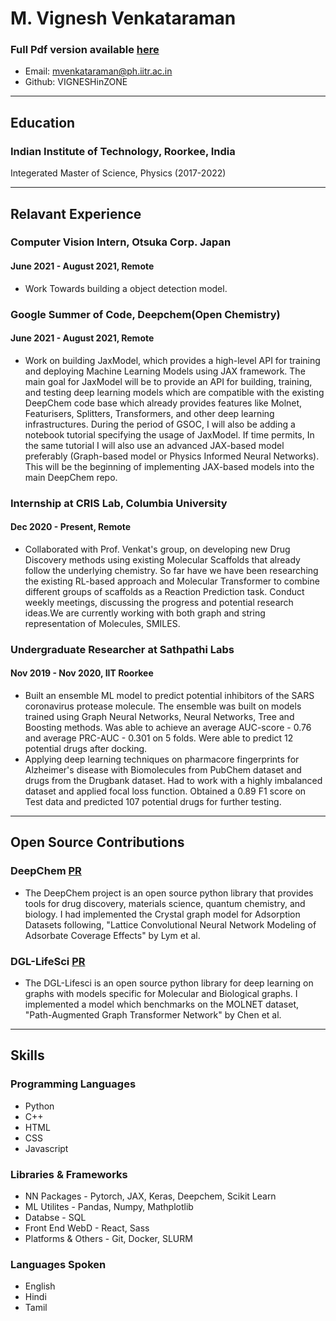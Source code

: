 # M. Vignesh Venkataraman

### Full Pdf version available [here](https://drive.google.com/file/d/17Vr0Y4c-u3zHBRGr2Niwul4jkwLU6Iu3/view?usp=sharing)
* Email: mvenkataraman@ph.iitr.ac.in
* Github: VIGNESHinZONE


---
## Education
### Indian Institute of Technology, Roorkee, India 
  Integerated Master of Science, Physics 
  (2017-2022)
  
---
## Relavant Experience

### Computer Vision Intern, Otsuka Corp. Japan
#### June 2021 - August 2021, Remote
  * Work Towards building a object detection model.

### Google Summer of Code, Deepchem(Open Chemistry)
#### June 2021 - August 2021, Remote
  * Work on building JaxModel, which provides a high-level API for training and deploying Machine Learning Models using JAX framework. The main goal for JaxModel will be to provide an API for building, training, and testing deep learning models which are compatible with the existing DeepChem code base which already provides features like Molnet, Featurisers, Splitters, Transformers, and other deep learning infrastructures. During the period of GSOC, I will also be adding a notebook tutorial specifying the usage of JaxModel. If time permits, In the same tutorial I will also use an advanced JAX-based model preferably (Graph-based model or Physics Informed Neural Networks). This will be the beginning of implementing JAX-based models into the main DeepChem repo.

### Internship at CRIS Lab, Columbia University
#### Dec 2020 - Present, Remote
  * Collaborated with Prof. Venkat's group, on developing new Drug Discovery methods using existing Molecular Scaffolds that already follow the underlying chemistry. So far have we have been researching the existing RL-based approach and Molecular Transformer to combine different groups of scaffolds as a Reaction Prediction task. Conduct weekly meetings, discussing the progress and potential research ideas.We are currently working with both graph and string representation of Molecules, SMILES.

### Undergraduate Researcher at Sathpathi Labs 
#### Nov 2019 - Nov 2020, IIT Roorkee
  * Built an ensemble ML model to predict potential inhibitors of the SARS coronavirus protease molecule. The ensemble was built on models trained using Graph Neural Networks, Neural Networks, Tree and Boosting methods. Was able to achieve an average AUC-score - 0.76 and average PRC-AUC - 0.301 on 5 folds. Were able to predict 12 potential drugs after docking.
  * Applying deep learning techniques on pharmacore fingerprints for Alzheimer's disease with Biomolecules from PubChem dataset and drugs from the Drugbank dataset. Had to work with a highly imbalanced dataset and applied focal loss function. Obtained a 0.89 F1 score on Test data and predicted 107 potential drugs for further testing.

---
## Open Source Contributions
### DeepChem [PR](https://github.com/deepchem/deepchem/pulls/VIGNESHinZONE)
  * The DeepChem project is an open source python library that provides tools for drug discovery, materials science, quantum chemistry, and biology. I had implemented the Crystal graph model for Adsorption Datasets following, "Lattice Convolutional Neural Network Modeling of Adsorbate Coverage Effects" by Lym et al.
### DGL-LifeSci [PR](https://github.com/deepchem/deepchem/pulls/VIGNESHinZONE)
  * The DGL-Lifesci is an open source python library for deep learning on graphs with models specific for Molecular and Biological graphs. I implemented a model which benchmarks on the MOLNET dataset, "Path-Augmented Graph Transformer Network" by Chen et al.

---
## Skills

### Programming Languages
* Python
* C++
* HTML
* CSS
* Javascript

### Libraries & Frameworks
* NN Packages - Pytorch, JAX, Keras, Deepchem, Scikit Learn
* ML Utilites - Pandas, Numpy, Mathplotlib
* Databse - SQL
* Front End WebD - React, Sass 
* Platforms & Others - Git, Docker, SLURM

### Languages Spoken
* English
* Hindi
* Tamil


